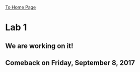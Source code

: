 [To Home Page](/master/index.md)

# Lab 1

## We are working on it!

## Comeback on Friday, September 8, 2017
